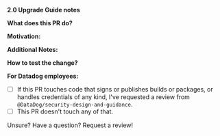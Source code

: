 <!--
Check out the
https://github.com/DataDog/dd-trace-rb/blob/master/docs/DevelopmentGuide.md
for guidance on how to set up your development environment,
run the test suite, write new integrations, and more.
-->

**2.0 Upgrade Guide notes**
<!--
(If this PR is for 1.x, please delete this section)
If this PR introduces a breaking change, update the
https://github.com/DataDog/dd-trace-rb/blob/2.0/docs/UpgradeGuide2.md
in this PR with either:
* A migration path for this change. In other words, how to continue using their application without behavior changes
in 2.0 (e.g. environment variable 'X' renamed to 'Y').
* That there's no alternative; we removed support for this feature.
-->

**What does this PR do?**
<!-- A brief description of the change being made with this pull request. -->

**Motivation:**
<!-- What inspired you to submit this pull request? -->

**Additional Notes:**
<!-- Anything else we should know when reviewing? -->

**How to test the change?**
<!--
Describe here how the change can be validated.
You are strongly encouraged to provide automated tests for this PR (unit or integration).
If this change cannot be feasibly tested, please explain why,
unless the change does not modify code (e.g. only modifies docs, comments).
-->

**For Datadog employees:**
- [ ] If this PR touches code that signs or publishes builds or packages, or handles
credentials of any kind, I've requested a review from `@DataDog/security-design-and-guidance`.
- [ ] This PR doesn't touch any of that.

Unsure? Have a question? Request a review!
